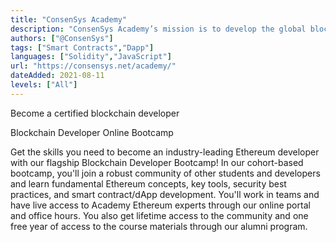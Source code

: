 ```yaml
---
title: "ConsenSys Academy"
description: "ConsenSys Academy’s mission is to develop the global blockchain ecosystem by bridging the Ethereum knowledge gap, and revolutionizing education through blockchain technology."
authors: ["@ConsenSys"]
tags: ["Smart Contracts","Dapp"]
languages: ["Solidity","JavaScript"]
url: "https://consensys.net/academy/"
dateAdded: 2021-08-11
levels: ["All"]
---
```


Become a certified blockchain developer

Blockchain Developer Online Bootcamp

Get the skills you need to become an industry-leading Ethereum developer with our flagship Blockchain Developer Bootcamp! In our cohort-based bootcamp, you'll join a robust community of other students and developers and learn fundamental Ethereum concepts, key tools, security best practices, and smart contract/dApp development. You'll work in teams and have live access to Academy Ethereum experts through our online portal and office hours. You also get lifetime access to the community and one free year of access to the course materials through our alumni program.